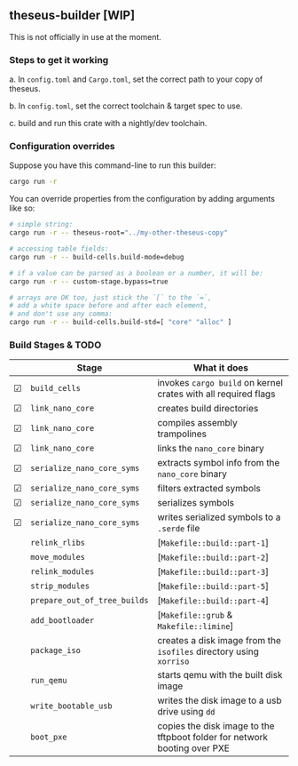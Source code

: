 ## theseus-builder [WIP]

This is not officially in use at the moment.

### Steps to get it working

a. In `config.toml` and `Cargo.toml`, set the correct path to your copy of theseus.

b. In `config.toml`, set the correct toolchain & target spec to use.

c. build and run this crate with a nightly/dev toolchain.

### Configuration overrides

Suppose you have this command-line to run this builder:
```sh
cargo run -r
```

You can override properties from the configuration by adding arguments like so:
```sh
# simple string:
cargo run -r -- theseus-root="../my-other-theseus-copy"

# accessing table fields:
cargo run -r -- build-cells.build-mode=debug

# if a value can be parsed as a boolean or a number, it will be:
cargo run -r -- custom-stage.bypass=true

# arrays are OK too, just stick the `[` to the `=`,
# add a white space before and after each element,
# and don't use any comma:
cargo run -r -- build-cells.build-std=[ "core" "alloc" ]
```

### Build Stages & TODO

|  | Stage | What it does |
|---|---|---|
| ☑ | `build_cells` | invokes  `cargo build`  on kernel crates with all required flags |
| ☑ | `link_nano_core` | creates build directories |
| ☑ | `link_nano_core` | compiles assembly trampolines |
| ☑ | `link_nano_core` | links the `nano_core` binary |
| ☑ | `serialize_nano_core_syms` | extracts symbol info from the `nano_core` binary |
| ☑ | `serialize_nano_core_syms` | filters extracted symbols |
| ☑ | `serialize_nano_core_syms` | serializes symbols |
| ☑ | `serialize_nano_core_syms` | writes serialized symbols to a `.serde` file |
|  | `relink_rlibs` | [`Makefile::build::part-1`] |
|  | `move_modules` | [`Makefile::build::part-2`] |
|  | `relink_modules` | [`Makefile::build::part-3`] |
|  | `strip_modules` | [`Makefile::build::part-5`] |
|  | `prepare_out_of_tree_builds` | [`Makefile::build::part-4`] |
|  | `add_bootloader` | [`Makefile::grub` & `Makefile::limine`] |
|  | `package_iso` | creates a disk image from the `isofiles` directory using `xorriso` |
|  | `run_qemu` | starts qemu with the built disk image |
|  | `write_bootable_usb` | writes the disk image to a usb drive using `dd` |
|  | `boot_pxe` | copies the disk image to the tftpboot folder for network booting over PXE |